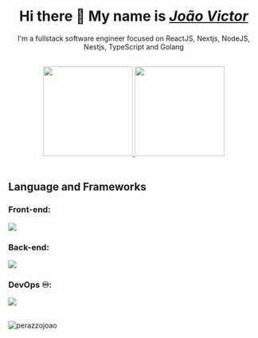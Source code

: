 <div>
  <h1 align="center">Hi there 👋 My name is <a href="https://www.linkedin.com/in/joão-victor-perazzo-6a16292b5"><i>João Victor</i></a> </h1>
</div>
<p align="center">I'm a fullstack software engineer focused on ReactJS, Nextjs, NodeJS, Nestjs, TypeScript and Golang</p>
 <br />

<div align="center">
  <a href="https://github.com/Perazzojoao">
    <img height="180em" src="https://github-readme-stats.vercel.app/api?username=Perazzojoao&show_icons=true&theme=github_dark&include_all_commits=true&count_private=true"/>
    <img height="180em" src="https://github-readme-stats.vercel.app/api/top-langs/?username=Perazzojoao&layout=compact&langs_count=7&theme=github_dark"/>
  </a>
</div>
    <br />

<h2>Language and Frameworks</h2>

<h3>Front-end:</h3>
<a href="https://skillicons.dev"   >
  <img src="https://skillicons.dev/icons?i=react,vite,next,vercel,tailwind,styledcomponents,typescript,css,html" />
</a>
<br />

<h3>Back-end:</h3>
<a href="https://skillicons.dev"   >
  <img src="https://skillicons.dev/icons?i=go,nodejs,typescript,nestjs,prisma,postgres,redis,postman" />
</a>
<br />

<h3>DevOps ♾️:</h3>
<a href="https://skillicons.dev"   >
  <img src="https://skillicons.dev/icons?i=docker,git,github,githubactions" />
</a>
<br />
<br />
<p align="left"> <img src="https://komarev.com/ghpvc/?username=Perazzojoao&label=visitors&color=0e75b6&style=flat" alt="perazzojoao" /> </p>
